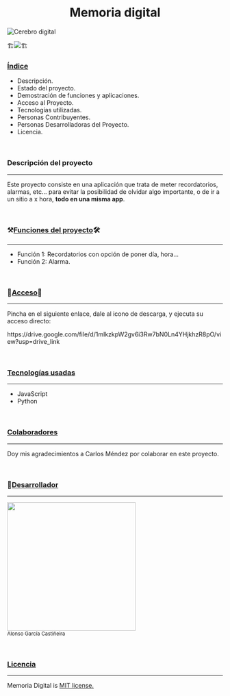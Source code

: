 <h1 align="center">Memoria digital</h1>

![Cerebro digital](https://github.com/user-attachments/assets/992328c7-025b-4c96-bc40-d112ef7a2909)

<p align="left">🏗️<img src="https://img.shields.io/badge/Estado-En_desarrollo-red"/>🏗️</p>

<h3><u>Índice</u></h3>

<ul>
  <li>Descripción.</li>
  <li>Estado del proyecto.</li>
  <li>Demostración de funciones y aplicaciones.</li>
  <li>Acceso al Proyecto.</li>
  <li>Tecnologías utilizadas.</li>
  <li>Personas Contribuyentes.</li>
  <li>Personas Desarrolladoras del Proyecto.</li>
  <li>Licencia.</li>
</ul>
<br/>
<h3>Descripción del proyecto</h3>
<hr/>
<p>Este proyecto consiste en una aplicación que trata de meter recordatorios, alarmas, etc... para evitar la posibilidad de olvidar algo importante, o de ir a un sitio a x hora, <b>todo en una misma app</b>.</p>
<br/>
<h3>⚒️<u>Funciones del proyecto</u>🛠️</h3>
<hr/>
<ul>
  <li>Función 1: Recordatorios con opción de poner día, hora...</li>
  <li>Función 2: Alarma.</li>
</ul>
<br/>
<h3>📁<u>Acceso</u>📂</h3>
<hr/>
<p>Pincha en el siguiente enlace, dale al icono de descarga, y ejecuta su acceso directo:</p>
<p>https://drive.google.com/file/d/1mIkzkpW2gv6i3Rw7bN0Ln4YHjkhzR8pO/view?usp=drive_link</p>
<br/>
<h3><u>Tecnologías usadas</u></h3>
<hr/>
<ul>
  <li>JavaScript</li>
  <li>Python</li>
</ul>
<br/>
<h3><u>Colaboradores</u></h3>
<hr/>
<p>Doy mis agradecimientos a Carlos Méndez por colaborar en este proyecto.</p>
<br/>
<h3>🤵<u>Desarrollador</u></h3>
<hr/>
<p><img src="https://github.com/user-attachments/assets/d02d9333-4b01-4801-ba56-fa7795e27da9" widht="300" height="300"/><br/><sub>Alonso García Castiñeira</sub></p>
<br/>
<h3><u>Licencia</u></h3>
<hr/>
<p>Memoria Digital is <a href="https://opensource.org/license/mit/">MIT license.</a></p>
